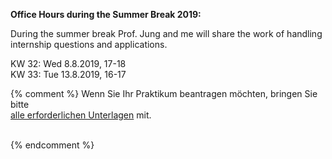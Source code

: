 


<b> Office Hours during the Summer Break 2019: </b>
<br/>

During the summer break Prof. Jung and me will share the work of handling internship questions and applications.  <br/>

KW 32: Wed 8.8.2019, 17-18<br/>
KW 33: Tue 13.8.2019, 16-17<br/>

{% comment %}
Wenn Sie Ihr Praktikum beantragen möchten, bringen Sie bitte<br />
<a href ="https://imi-bachelor.htw-berlin.de/studium/praktikum/#c10769">
alle erforderlichen Unterlagen</a> mit.
<br /><br />

<div class="alert alert-info" role="alert"></div>

<div class="alert alert-danger" role="alert"></div>

{% endcomment %}
